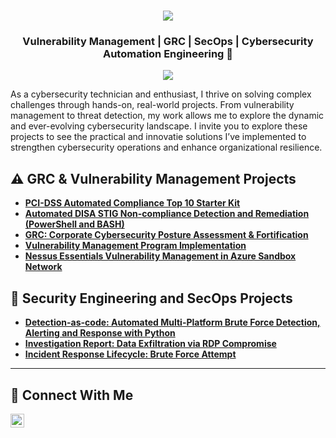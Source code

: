 <h1 align="center">
    <img src="https://readme-typing-svg.herokuapp.com/?font=Fira+Code&size=35&center=true&vCenter=true&width=500&height=70&duration=2000&lines=Hello.;+I'm+Gregory+Sewalt.;" />
</h1>

<h3 align="center">Vulnerability Management | GRC | SecOps | Cybersecurity Automation Engineering 🔐</h3>

<div align="center">
    <a href="https://www.linkedin.com/in/gregory-sewalt-24942657"><img src="https://img.shields.io/badge/-LinkedIn-0072b1?&style=for-the-badge&logo=linkedin&logoColor=white" /></a>
</div>

As a cybersecurity technician and enthusiast, I thrive on solving complex challenges through hands-on, real-world projects. From vulnerability management to threat detection, my work allows me to explore the dynamic and ever-evolving cybersecurity landscape. I invite you to explore these projects to see the practical and innovatie solutions I’ve implemented to strengthen cybersecurity operations and enhance organizational resilience.


## ⚠️ GRC & Vulnerability Management Projects

- **[PCI-DSS Automated Compliance Top 10 Starter Kit](https://github.com/gsewalt/pci-dss-starter-pack)**
- **[Automated DISA STIG Non-compliance Detection and Remediation (PowerShell and BASH)](https://github.com/gsewalt/programmatic-vulnerability-remediations)**
- **[GRC: Corporate Cybersecurity Posture Assessment & Fortification](https://github.com/gsewalt/grc-corporate-cs-assessment-nist-scf)**
- **[Vulnerability Management Program Implementation](https://github.com/gsewalt/vulnerability-management-program)**
- **[Nessus Essentials Vulnerability Management in Azure Sandbox Network](https://github.com/gsewalt/nessus-essentials-vulnerability-management)**


## 🚨 Security Engineering and SecOps Projects

- **[Detection-as-code: Automated Multi-Platform Brute Force Detection, Alerting and Response with Python](https://github.com/gsewalt/dac-brute-force-python)**
- **[Investigation Report: Data Exfiltration via RDP Compromise](https://github.com/gsewalt/threat-hunt-RDP-to-exfiltration)**
- **[Incident Response Lifecycle: Brute Force Attempt](https://github.com/gsewalt/incident-response-brute-force-attempt)**

<hr/>

## 🤳 Connect With Me


[<img align="left" alt="___________ | LinkedIn" width="22px" src="https://cdn.jsdelivr.net/npm/simple-icons@v3/icons/linkedin.svg" />][linkedin]



[linkedin]: https://linkedin.com/in/gregory-sewalt-24942657

<!--
<img width="35" alt="image" src="https://github.com/user-attachments/assets/2f41c7cd-5ea8-4475-b451-a37161b6c3fb"> 
<img width="35" alt="image" src="https://github.com/user-attachments/assets/77649969-9910-4994-8b96-74a116cfb2a8">
-->
